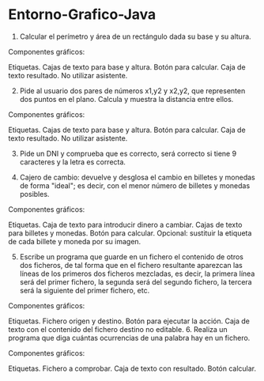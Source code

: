 # Entorno-Grafico-Java


1. Calcular el perí­metro y área de un rectángulo dada su base y su altura.

Componentes gráficos: 

Etiquetas.
Cajas de texto para base y altura.
Botón para calcular.
Caja de texto resultado.
No utilizar asistente.

2. Pide al usuario dos pares de números x1,y2 y x2,y2, que representen dos puntos en el plano. Calcula y muestra la distancia entre ellos.

Componentes gráficos: 

Etiquetas.
Cajas de texto para base y altura.
Botón para calcular.
Caja de texto resultado.
No utilizar asistente.

3. Pide un DNI y comprueba que es correcto, será correcto si tiene 9 caracteres y la letra es correcta.

4. Cajero de cambio: devuelve y desglosa el cambio en billetes y monedas de forma "ideal"; es decir, con el menor número de billetes y monedas posibles.

Componentes gráficos: 

Etiquetas.
Caja de texto para introducir dinero a cambiar.
Cajas de texto para billetes y monedas.
Botón para calcular.
Opcional: sustituir la etiqueta de cada billete y moneda por su imagen. 

5. Escribe un programa que guarde en un fichero el contenido de otros dos ficheros, de tal forma que en el fichero resultante aparezcan las líneas de los primeros dos ficheros mezcladas, es decir, la primera línea será del primer fichero, la segunda será del segundo fichero, la tercera será la siguiente del primer fichero, etc.

Componentes gráficos: 

Etiquetas.
Fichero origen y destino.
Botón para ejecutar la acción.
Caja de texto con el contenido del fichero destino no editable.
6. Realiza un programa que diga cuántas ocurrencias de una palabra hay en un fichero. 

Componentes gráficos: 

Etiquetas.
Fichero a comprobar.
Caja de texto con resultado.
Botón calcular.
